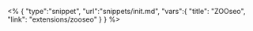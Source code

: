<% {
	"type":"snippet", "url":"snippets/init.md", "vars":{
		"title": "ZOOseo",
		"link": "extensions\/zooseo"
	}
} %>